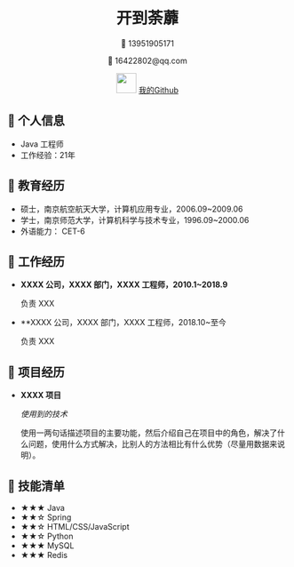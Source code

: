 <center>
     <h1>开到荼蘼</h1>
     <div>
         <p>      
           🌈  13951905171
         </p>
           <p>      
           💫   16422802@qq.com
         </p>
         <p>
           <img src="https://avatars.githubusercontent.com/u/8722818?v=4" width="36px">
             <a href="https://github.com/ssy-studio">我的Github</a>
         </p>
     </div>
 </center>
 

 ## 📙 个人信息 

 - Java 工程师
 - 工作经验：21年


## 📒 教育经历

- 硕士，南京航空航天大学，计算机应用专业，2006.09~2009.06
- 学士，南京师范大学，计算机科学与技术专业，1996.09~2000.06
- 外语能力： CET-6

## 📗 工作经历

- **XXXX 公司，XXXX 部门，XXXX 工程师，2010.1~2018.9**

   负责 XXX
   
- **XXXX 公司，XXXX 部门，XXXX 工程师，2018.10~至今

   负责 XXX   

## 📘 项目经历

- **XXXX 项目**

  *使用到的技术*

  使用一两句话描述项目的主要功能，然后介绍自己在项目中的角色，解决了什么问题，使用什么方式解决，比别人的方法相比有什么优势（尽量用数据来说明）。

## 📕 技能清单

- ★★★ Java
- ★★☆ Spring
- ★★☆ HTML/CSS/JavaScript
- ★★☆ Python
- ★★★ MySQL
- ★★★ Redis
